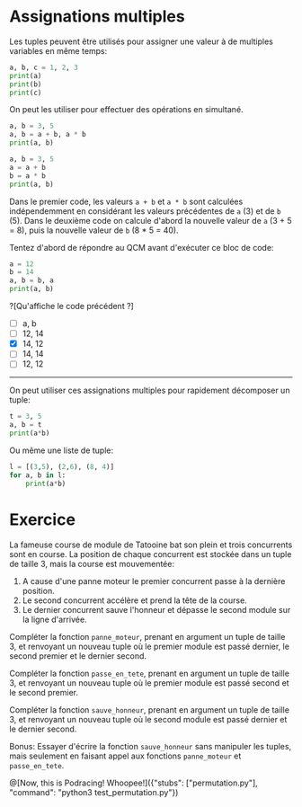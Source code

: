 # Assignations multiples

Les tuples peuvent être utilisés pour assigner une valeur à de multiples variables en même temps:

```python runnable
a, b, c = 1, 2, 3
print(a)
print(b)
print(c)
```

On peut les utiliser pour effectuer des opérations en simultané.

```python runnable
a, b = 3, 5
a, b = a + b, a * b
print(a, b)
```

```python runnable
a, b = 3, 5
a = a + b
b = a * b
print(a, b)
```

Dans le premier code, les valeurs `a + b` et `a * b` sont calculées indépendemment en considérant les valeurs précédentes de `a` (3) et de `b` (5). 
Dans le deuxième code on calcule d'abord la nouvelle valeur de `a` (3 + 5 = 8), puis la nouvelle valeur de `b` (8 * 5 = 40).

Tentez d'abord de répondre au QCM avant d'exécuter ce bloc de code:
```python runnable
a = 12
b = 14
a, b = b, a
print(a, b)
```

?[Qu'affiche le code précédent ?]
-[ ] a, b
-[ ] 12, 14
-[X] 14, 12
-[ ] 14, 14
-[ ] 12, 12

---

On peut utiliser ces assignations multiples pour rapidement décomposer un tuple:

```python runnable
t = 3, 5
a, b = t
print(a*b)
```

Ou même une liste de tuple:
```python runnable
l = [(3,5), (2,6), (8, 4)]
for a, b in l:
    print(a*b)
```

# Exercice

La fameuse course de module de Tatooine bat son plein et trois concurrents sont en course. La position de chaque concurrent est stockée
dans un tuple de taille 3, mais la course est mouvementée:
1. A cause d'une panne moteur le premier concurrent passe à la dernière position.
2. Le second concurrent accélère et prend la tête de la course.
3. Le dernier concurrent sauve l'honneur et dépasse le second module sur la ligne d'arrivée.

Compléter la fonction `panne_moteur`, prenant en argument un tuple de taille 3, et renvoyant un nouveau tuple où le premier module est 
passé dernier, le second premier et le dernier second.

Compléter la fonction `passe_en_tete`, prenant en argument un tuple de taille 3, et renvoyant un nouveau tuple où le premier module est 
passé second et le second premier.

Compléter la fonction `sauve_honneur`, prenant en argument un tuple de taille 3, et renvoyant un nouveau tuple où le second module est 
passé dernier et le dernier second.

Bonus: Essayer d'écrire la fonction `sauve_honneur` sans manipuler les tuples, mais seulement en faisant appel aux fonctions `panne_moteur` et `passe_en_tete`.

@[Now, this is Podracing! Whoopee!]({"stubs": ["permutation.py"], "command": "python3 test_permutation.py"})
